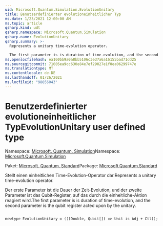 ```yaml
---
uid: Microsoft.Quantum.Simulation.EvolutionUnitary
title: Benutzerdefinierter evolutioneinheitlicher Typ
ms.date: 1/23/2021 12:00:00 AM
ms.topic: article
qsharp.kind: udt
qsharp.namespace: Microsoft.Quantum.Simulation
qsharp.name: EvolutionUnitary
qsharp.summary: >-
  Represents a unitary time-evolution operator.

  The first parameter is is duration of time-evolution, and the second parameter is the qubit register acted upon by the unitary.
ms.openlocfilehash: ea160bb9a0a8bb5106c3e37a6a16155bad71dd25
ms.sourcegitcommit: 71605ea9cc630e84e7ef29027e1f0ea06299747e
ms.translationtype: MT
ms.contentlocale: de-DE
ms.lasthandoff: 01/26/2021
ms.locfileid: "98856043"
---
```

# <a name="evolutionunitary-user-defined-type"></a><span data-ttu-id="2ce5d-102">Benutzerdefinierter evolutioneinheitlicher Typ</span><span class="sxs-lookup"><span data-stu-id="2ce5d-102">EvolutionUnitary user defined type</span></span>

<span data-ttu-id="2ce5d-103">Namespace: [Microsoft. Quantum. Simulation](xref:Microsoft.Quantum.Simulation)</span><span class="sxs-lookup"><span data-stu-id="2ce5d-103">Namespace: [Microsoft.Quantum.Simulation](xref:Microsoft.Quantum.Simulation)</span></span>

<span data-ttu-id="2ce5d-104">Paket: [Microsoft. Quantum. Standard](https://nuget.org/packages/Microsoft.Quantum.Standard)</span><span class="sxs-lookup"><span data-stu-id="2ce5d-104">Package: [Microsoft.Quantum.Standard](https://nuget.org/packages/Microsoft.Quantum.Standard)</span></span>


<span data-ttu-id="2ce5d-105">Stellt einen einheitlichen Time-Evolution-Operator dar.</span><span class="sxs-lookup"><span data-stu-id="2ce5d-105">Represents a unitary time-evolution operator.</span></span>

<span data-ttu-id="2ce5d-106">Der erste Parameter ist die Dauer der Zeit-Evolution, und der zweite Parameter ist das Qubit-Register, auf das durch die einheitliche-Aktion reagiert wird.</span><span class="sxs-lookup"><span data-stu-id="2ce5d-106">The first parameter is is duration of time-evolution, and the second parameter is the qubit register acted upon by the unitary.</span></span>

```qsharp

newtype EvolutionUnitary = (((Double, Qubit[]) => Unit is Adj + Ctl));
```

